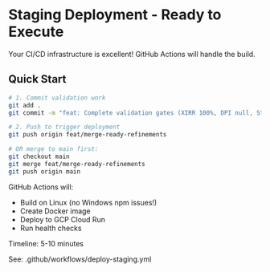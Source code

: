 # Staging Deployment - Ready to Execute

Your CI/CD infrastructure is excellent! GitHub Actions will handle the build.

## Quick Start

```bash
# 1. Commit validation work
git add .
git commit -m "feat: Complete validation gates (XIRR 100%, DPI null, Status)"

# 2. Push to trigger deployment
git push origin feat/merge-ready-refinements

# OR merge to main first:
git checkout main
git merge feat/merge-ready-refinements
git push origin main
```

GitHub Actions will:

- Build on Linux (no Windows npm issues!)
- Create Docker image
- Deploy to GCP Cloud Run
- Run health checks

Timeline: 5-10 minutes

See: .github/workflows/deploy-staging.yml
